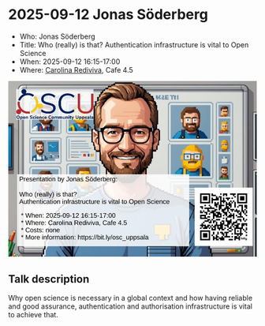 # 2025-09-12 Jonas Söderberg


- Who: Jonas Söderberg
- Title: Who (really) is that? Authentication infrastructure is vital to Open Science
- When: 2025-09-12 16:15-17:00
- Where: [Carolina Rediviva](https://link.mazemap.com/90ZtnxI3), Cafe 4.5

![2025-09-12 Jonas Söderberg poster](poster.jpg)

## Talk description

Why open science is necessary in a global context
and how having reliable and good assurance,
authentication and authorisation infrastructure is vital to achieve that.
